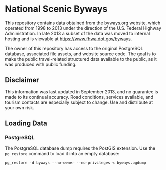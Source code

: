 # National Scenic Byways

This repository contains data obtained from the byways.org website, which
operated from 1998 to 2013 under the direction of the U.S. Federal
Highway Administration.  In late 2013 a subset of the data was moved to
internal hosting and is viewable at https://www.fhwa.dot.gov/byways.

The owner of this repository has access to the original PostgreSQL database,
associated file assets, and website source code.  The goal is to make the
public travel-related structured data available to the public, as it was
produced with public funding.

## Disclaimer

This information was last updated in September 2013, and no guarantee is
made to its continual accuracy.  Road conditions, services available, and
tourism contacts are especially subject to change.  Use and distribute at
your own risk.

## Loading Data

### PostgreSQL

The PostgreSQL database dump requires the PostGIS extension.  Use the
`pg_restore` command to load it into an empty database:

```
pg_restore -d byways --no-owner --no-privileges < byways.pgdump
```
